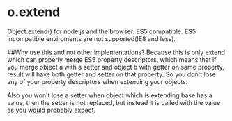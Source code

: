 o.extend
====================

Object.extend() for node.js and the browser. ES5 compatible. ES5 incompatible enviroments are not supported(IE8 and less).

##Why use this and not other implementations? 
Because this is only extend which can properly merge ES5 property descriptors, which means that if you merge object a with a setter and object b with getter on same property, result will have both getter and setter on that property.
So you don't lose any of your property descriptors when extending your objects.


Also you won't lose a setter when object which is extending base has a value, then the setter is not replaced, but instead it is called with the value as you would probably expect.


